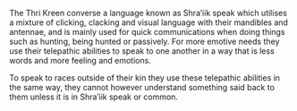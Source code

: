 
The Thri Kreen converse a language known as Shra’iik speak which utilises a mixture of clicking, clacking and visual language with their mandibles and antennae, and is mainly used for quick communications when doing things such as hunting, being hunted or passively. For more emotive needs they use their telepathic abilities to speak to one another in a way that is less words and more feeling and emotions.

To speak to races outside of their kin they use these telepathic abilities in the same way, they cannot however understand something said back to them unless it is in Shra’iik speak or common.

